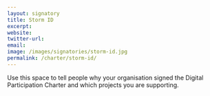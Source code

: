 ```yaml
---
layout: signatory
title: Storm ID
excerpt: 
website: 
twitter-url: 
email: 
image: /images/signatories/storm-id.jpg
permalink: /charter/storm-id/
---
```


Use this space to tell people why your organisation signed the Digital Participation Charter and which projects you are supporting.